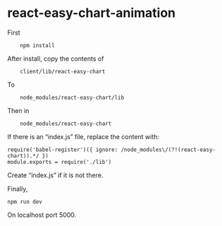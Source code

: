 # react-easy-chart-animation

First

```
	npm install
```

After install, copy the contents of

```
	client/lib/react-easy-chart
```

To

```
	node_modules/react-easy-chart/lib
```

Then in

```
	node_modules/react-easy-chart
```

If there is an “index.js” file, replace the content with:

```
require('babel-register')({ ignore: /node_modules\/(?!(react-easy-chart)).*/ })
module.exports = require('./lib')
```

Create “index.js” if it is not there.

Finally,

```
npm run dev
```

On localhost port 5000.
